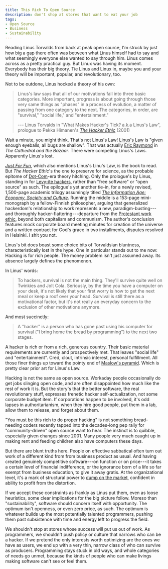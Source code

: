 ```yaml
---
title: This Rich To Open Source
description: don't shop at stores that want to eat your job
tags:
- Open Source
- Business
- Sustainability
---
```


Reading Linus Torvalds from back at peak open source, I'm struck by just how big a gap there often was between what Linus himself had to say and what seemingly everyone else wanted to say through him.  Linus comes across as a pretty practical guy.  But Linux was having its moment.  Everybody has their big theory.  Tie Linus and Linux in, maybe you and your theory will be important, popular, and revolutionary, too.

Not to be outdone, Linus hocked a theory of his own:

> Linus's law says that all of our motivations fall into three basic categories.  More important, progress is about going through those very same things as "phases" in a process of evolution, a matter of passing from one category to the next.  The categories, in order, are "survival," "social life," and "entertainment."
>
> --- Linus Torvalds in "What Makes Hacker's Tick? a.k.a Linus's Law", prologue to Pekka Himanen's [_The Hacker Ethic_](https://www.penguinrandomhouse.com/books/80240/the-hacker-ethic-by-pekka-himanen/) (2001)

Wait a minute, you might think.  That's not Linus's Law!  [Linus's Law](https://en.wikipedia.org/wiki/Linus%27s_law) is "given enough eyeballs, all bugs are shallow".  That was actually [Eric Raymond](http://www.catb.org/~esr/writings/cathedral-bazaar/cathedral-bazaar/ar01s04.html) in  _The Cathedral and the Bazaar_.  There were competing Linus's Laws.  Apparently Linus's lost.

[_Just For Fun_](https://www.harperbusiness.com/book/9780066620732/Just-for-Fun-Linus-Torvalds-and-David-Diamond/), which also mentions Linus's Linu's Law, is the book to read.   But _The Hacker Ethic_'s the one to preserve for science, as the probable epitome of [Dot-Com](https://en.wikipedia.org/wiki/Dot-com_bubble)-era theory hitching.  Only the prologue's by Linus, standing in for [Levy-ite hackers](https://en.wikipedia.org/wiki/Hackers:_Heroes_of_the_Computer_Revolution), rather than "free software" or "open source" as such.  The epilogue's yet another tie-in, for a newly revised, 1,500-page academic trilogy assumingly titled [_The Information Age: Economy, Society and Culture_](https://en.wikipedia.org/wiki/The_Information_Age:_Economy,_Society_and_Culture).  Running the middle is a 153-page mini-monograph by a fellow-Finnish philosopher, arguing that generalized hackerdom's relationship to work represents a new, paradigm-busting---and thoroughly hacker-flattering---departure from the [Protestant work ethic](https://en.wikipedia.org/wiki/Protestant_work_ethic), beyond both capitalism and communism.  The author's conclusion features mock corporate board meeting minutes for creation of the universe and a written contract for God's grace in two installments, disputes resolved in Helsinki.  I shit you not.

Linus's bit does boast some choice bits of Torvaldsian bluntness, characteristically lost in the hype.  One in particular stands out to me now: Hacking is for rich people.  The money problem isn't just assumed away.  Its absence largely defines the phenomenon.

In Linus' words:

> To hackers, survival is not the main thing.  They'll survive quite well on Twinkies and Jolt Cola.  Seriously, by the time you have a computer on your desk, it's not likely that your first worry is how to get the next meal or keep a roof over your head.  Survival is still there as a motivational factor, but it's not really an everyday concern to the exclusion of other motivations anymore.

And most succinctly:

> A "hacker" is a person who has gone past using his computer for survival ("I bring home the bread by programming") to the next two stages.

A hacker is rich or from a rich, generous country.  Their basic material requirements are currently and prospectively met.  That leaves "social life" and "entertainment".  Cred, clout, intrinsic interest, personal fulfillment.  All those finer things up toward the pointy end of [Maslow's pyramid](https://commons.wikimedia.org/w/index.php?title=File:MaslowHierarchy.png&oldid=707155329).  Which is pretty clear prior art for Linus's Law.

Hacking is not the same as open source.  Workaday people occasionally do get jobs slinging open code, and are often disappointed how much like the rest of work it is.  But the story's that the better software, the real revolutionary stuff, expresses frenetic hacker self-actualization, not some corporate budget item.  If corporations happen to be involved, it's odd lapses in authoritarianism, when they hire good people, put them in a lab, allow them to release, and forget about them.

"You must be this rich to do proper hacking" is not something bread-needing coders recently tapped into the decades-long pep rally for "community-driven" open source want to hear.  The instinct is to quibble, especially given changes since 2001.  Many people very much caught up in making rent and feeding children also have computers these days.

But there are blunt truths here.  People on effective sabbatical often turn out work of a different kind from from business product as usual.  And having created genuinely competitive software---on function or on price---it takes a certain level of financial indifference, or the ignorance born of a life so far exempt from business education, to give it away gratis.  At the organizational level, it's a mark of structural power to [dump on the market](https://en.wikipedia.org/wiki/Dumping_(pricing_policy)), confident in ability to profit from the distortion.

If we accept these constraints as frankly as Linus put them, even as loose heuristics, some clear implications for the big picture follow.  Moreso than "sustainability", software should concern itself with opportunity.  The optimum isn't openness, or even zero price, as such.  The optimum is whatever builds up the most potentially talented programmers, pushing them past subsistence with time and energy left to progress the field.

We shouldn't stop at stores whose success will put us out of work.  As programmers, we shouldn't push policy or culture that narrows who can be a hacker.  If we pretend the only interests worth optimizing are the ones we have as users, we end up with a very thin, narrow class of who can survive as producers.  Programming stays stuck in old ways, and whole categories of needs go unmet, because the kinds of people who can make livings making software can't see or feel them.
